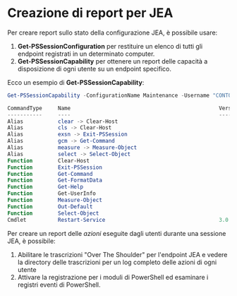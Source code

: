 # Creazione di report per JEA
Per creare report sullo stato della configurazione JEA, è possibile usare:
1.  **Get-PSSessionConfiguration** per restituire un elenco di tutti gli endpoint registrati in un determinato computer.
2.  **Get-PSSessionCapability** per ottenere un report delle capacità a disposizione di ogni utente su un endpoint specifico.

Ecco un esempio di **Get-PSSessionCapability**:
```powershell
Get-PSSessionCapability -ConfigurationName Maintenance -Username "CONTOSO\JohnDoe"

CommandType     Name                                               Version    Source           
-----------     ----                                               -------    ------           
Alias           clear -> Clear-Host                                                            
Alias           cls -> Clear-Host                                                              
Alias           exsn -> Exit-PSSession                                                         
Alias           gcm -> Get-Command                                                             
Alias           measure -> Measure-Object                                                      
Alias           select -> Select-Object                                                        
Function        Clear-Host                                                                     
Function        Exit-PSSession                                                                 
Function        Get-Command                                                                    
Function        Get-FormatData                                                                 
Function        Get-Help                                                                       
Function        Get-UserInfo                                                                   
Function        Measure-Object                                                                 
Function        Out-Default                                                                    
Function        Select-Object                                                                  
Cmdlet          Restart-Service                                    3.0.0.0 Microsof...


```

Per creare un report delle _azioni_ eseguite dagli utenti durante una sessione JEA, è possibile:
1. Abilitare le trascrizioni "Over The Shoulder" per l'endpoint JEA e vedere la directory delle trascrizioni per un log completo delle azioni di ogni utente
2. Attivare la registrazione per i moduli di PowerShell ed esaminare i registri eventi di PowerShell.

<!--HONumber=Aug16_HO3-->


